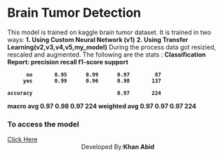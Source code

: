 <h1>Brain Tumor Detection</h1>
<p>
  This model is trained on kaggle brain tumor dataset.
  It is trained in two ways:
          <b>1. Using Custom Neural Network (v1)</b>
          <b>2. Using Transfer Learning(v2,v3,v4,v5,my_model)</b>
  During the process data got resizied, rescaled and augmented.
  The following are the stats :
      <b>
        Classification Report:
              precision    recall  f1-score   support

          no       0.95      0.99      0.97        87
         yes       0.99      0.96      0.98       137

    accuracy                           0.97       224
   macro avg       0.97      0.98      0.97       224
weighted avg       0.97      0.97      0.97       224
      </b>
<h3>To access the model </h3>
<a href="https://brain-tumor-detection-btd.streamlit.app/#brain-tumor-detection">Click Here </a>
<br><center>  Developed By:<b>Khan Abid</b></center>
</p>
